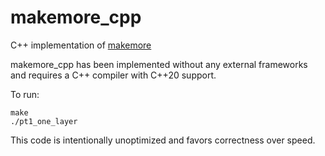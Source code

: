 # makemore_cpp

C++ implementation of [makemore](https://github.com/karpathy/makemore)

makemore_cpp has been implemented without any external frameworks and requires a C++ compiler with C++20 support.

To run:

```
make
./pt1_one_layer
```

This code is intentionally unoptimized and favors correctness over speed.